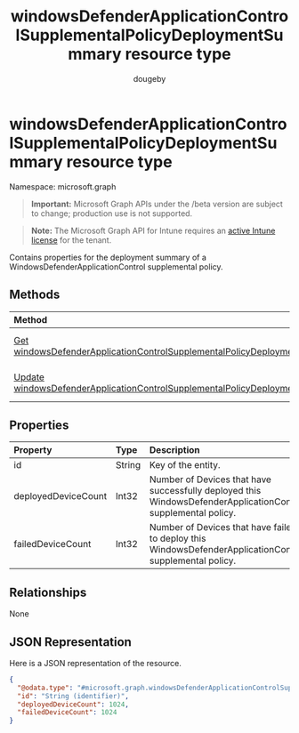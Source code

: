 ﻿---
title: "windowsDefenderApplicationControlSupplementalPolicyDeploymentSummary resource type"
description: "Contains properties for the deployment summary of a WindowsDefenderApplicationControl supplemental policy."
author: "dougeby"
localization_priority: Normal
ms.prod: "intune"
doc_type: resourcePageType
---

# windowsDefenderApplicationControlSupplementalPolicyDeploymentSummary resource type

Namespace: microsoft.graph

> **Important:** Microsoft Graph APIs under the /beta version are subject to change; production use is not supported.

> **Note:** The Microsoft Graph API for Intune requires an [active Intune license](https://go.microsoft.com/fwlink/?linkid=839381) for the tenant.

Contains properties for the deployment summary of a WindowsDefenderApplicationControl supplemental policy.

## Methods

| Method                                                                                                                                                                             | Return Type                                                                                                                                                                | Description                                                                                                                                                                                                                 |
| :--------------------------------------------------------------------------------------------------------------------------------------------------------------------------------- | :------------------------------------------------------------------------------------------------------------------------------------------------------------------------- | :-------------------------------------------------------------------------------------------------------------------------------------------------------------------------------------------------------------------------- |
| [Get windowsDefenderApplicationControlSupplementalPolicyDeploymentSummary](../api/intune-unlock-windowsdefenderapplicationcontrolsupplementalpolicydeploymentsummary-get.md)       | [windowsDefenderApplicationControlSupplementalPolicyDeploymentSummary](../resources/intune-unlock-windowsdefenderapplicationcontrolsupplementalpolicydeploymentsummary.md) | Read properties and relationships of the [windowsDefenderApplicationControlSupplementalPolicyDeploymentSummary](../resources/intune-unlock-windowsdefenderapplicationcontrolsupplementalpolicydeploymentsummary.md) object. |
| [Update windowsDefenderApplicationControlSupplementalPolicyDeploymentSummary](../api/intune-unlock-windowsdefenderapplicationcontrolsupplementalpolicydeploymentsummary-update.md) | [windowsDefenderApplicationControlSupplementalPolicyDeploymentSummary](../resources/intune-unlock-windowsdefenderapplicationcontrolsupplementalpolicydeploymentsummary.md) | Update the properties of a [windowsDefenderApplicationControlSupplementalPolicyDeploymentSummary](../resources/intune-unlock-windowsdefenderapplicationcontrolsupplementalpolicydeploymentsummary.md) object.               |

## Properties

| Property            | Type   | Description                                                                                                   |
| :------------------ | :----- | :------------------------------------------------------------------------------------------------------------ |
| id                  | String | Key of the entity.                                                                                            |
| deployedDeviceCount | Int32  | Number of Devices that have successfully deployed this WindowsDefenderApplicationControl supplemental policy. |
| failedDeviceCount   | Int32  | Number of Devices that have failed to deploy this WindowsDefenderApplicationControl supplemental policy.      |

## Relationships

None

## JSON Representation

Here is a JSON representation of the resource.

<!-- {
  "blockType": "resource",
  "keyProperty": "id",
  "@odata.type": "microsoft.graph.windowsDefenderApplicationControlSupplementalPolicyDeploymentSummary"
}
-->

```json
{
  "@odata.type": "#microsoft.graph.windowsDefenderApplicationControlSupplementalPolicyDeploymentSummary",
  "id": "String (identifier)",
  "deployedDeviceCount": 1024,
  "failedDeviceCount": 1024
}
```
